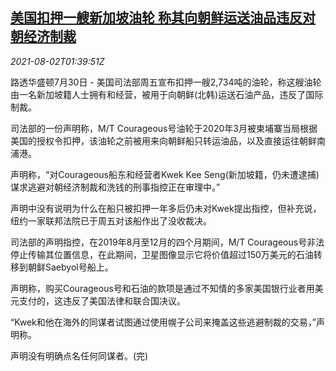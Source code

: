 <!--1627870212000-->
[美国扣押一艘新加坡油轮 称其向朝鲜运送油品违反对朝经济制裁](https://cn.reuters.com/article/us-justicy-oil-tank-kp-0802-idCNKBS2F303D)
------

<div><i>2021-08-02T01:39:51Z</i></div><p>路透华盛顿7月30日 - 美国司法部周五宣布扣押一艘2,734吨的油轮，称这艘油轮由一名新加坡籍人士拥有和经营，被用于向朝鲜(北韩)运送石油产品，违反了国际制裁。</p><p>司法部的一份声明称，M/T Courageous号油轮于2020年3月被柬埔寨当局根据美国的授权令扣押，该油轮之前被用来向朝鲜船只转运油品，以及直接运往朝鲜南浦港。</p><p>声明称，“对Courageous船东和经营者Kwek Kee Seng(新加坡籍，仍未遭逮捕)谋求逃避对朝经济制裁和洗钱的刑事指控正在审理中。”</p><p>声明中没有说明为什么在船只被扣押一年多后仍未对Kwek提出指控，但补充说，纽约一家联邦法院已于周五对该船作出了没收裁决。</p><p>司法部的声明指控，在2019年8月至12月的四个月期间，M/T Courageous号非法停止传输其位置信息，在此期间，卫星图像显示它将价值超过150万美元的石油转移到朝鲜Saebyol号船上。</p><p>声明称，购买Courageous号和石油的款项是通过不知情的多家美国银行业者用美元支付的，这违反了美国法律和联合国决议。</p><p>“Kwek和他在海外的同谋者试图通过使用幌子公司来掩盖这些逃避制裁的交易，”声明称。</p><p>声明没有明确点名任何同谋者。(完)</p>
